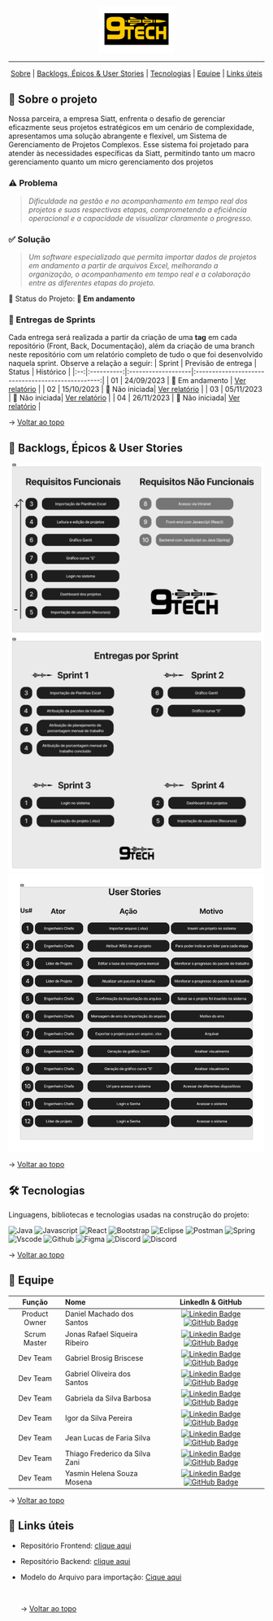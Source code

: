<!--# nine-tech-documentation
Documentação do projeto "Nine Tech" (3º DSM - 2023, FATEC Profº Jessen Vidal - SJC)  Este é um comentário em Markdown -->

<p align="center">
      <img src="./img/logo 9 tech.png" alt="logo 9tech" width="150">
<hr>

<span id="topo">
<p align="center">
    <a href="#sobre">Sobre</a>  |
    <a href="#backlogs">Backlogs, Épicos & User Stories</a>  |
    <a href="#tecnologias">Tecnologias</a>  |
    <a href="#equipe">Equipe</a> |
    <a href="#links">Links úteis</a>
</p>

<span id="sobre">

## :bookmark_tabs: Sobre o projeto

Nossa parceira, a empresa Siatt, enfrenta o desafio de gerenciar eficazmente seus projetos estratégicos em um cenário de complexidade, apresentamos uma solução abrangente e flexível, um Sistema de Gerenciamento de Projetos Complexos. Esse sistema foi projetado para atender às necessidades específicas da Siatt, permitindo tanto um macro gerenciamento quanto um micro gerenciamento dos projetos

### :warning: Problema

> _Dificuldade na gestão e no acompanhamento em tempo real dos projetos e suas respectivas etapas, comprometendo a eficiência operacional e a capacidade de visualizar claramente o progresso._

### :white_check_mark: Solução

> _Um software especializado que permita importar dados de projetos em andamento a partir de arquivos Excel, melhorando a organização, o acompanhamento em tempo real e a colaboração entre as diferentes etapas do projeto._

<!-- > _Projeto baseado na metodologia ágil SCRUM, procurando desenvolver a Proatividade, Autonomia, Colaboração e Entrega de Resultados dos estudantes envolvidos_ -->

:pushpin: Status do Projeto: **🚧 Em andamento**

### 🏁 Entregas de Sprints

Cada entrega será realizada a partir da criação de uma **tag** em cada repositório (Front, Back, Documentação), além da criação de uma branch neste repositório com um relatório completo de tudo o que foi desenvolvido naquela sprint. Observe a relação a seguir:
| Sprint | Previsão de entrega | Status | Histórico |
|:--:|:----------:|:-------------------|:-------------------------------------------------:|
| 01 | 24/09/2023 | 🚧 Em andamento | [Ver relatório](https://github.com/Nine-Tech/nine-tech-documentation/tree/sprint1) |
| 02 | 15/10/2023 | 🛑 Não iniciada| [Ver relatório]() |
| 03 | 05/11/2023 | 🛑 Não iniciada| [Ver relatório]() |
| 04 | 26/11/2023 | 🛑 Não iniciada| [Ver relatório]() |

<!--# ✔️ Concluída -->

→ [Voltar ao topo](#topo)

<span id="backlogs">

## :dart: Backlogs, Épicos & User Stories

<div align="center">
   <img src="./img/Backlog2 9tech.jpg" alt="PRODUCT BACKLOG" />
   <img src="./img/Sprints2 9tech.jpg" alt="SPRINT BACKLOG" />
   <img src="./img/9TECH - SIATT users.jpg" alt="USER STORIES" />
</div>

→ [Voltar ao topo](#topo)

<span id="tecnologias">

## 🛠️ Tecnologias

Linguagens, bibliotecas e tecnologias usadas na construção do projeto:

<img src="https://img.shields.io/badge/Java-ED8B00?style=for-the-badge&logo=java&logoColor=white" alt="Java" />
<img src="https://img.shields.io/badge/JavaScript-323330?style=for-the-badge&logo=javascript&logoColor=F7DF1E" alt="Javascript" />
<img src="https://img.shields.io/badge/React-20232A?style=for-the-badge&logo=react&logoColor=61DAFB" alt="React" />
<img src="https://img.shields.io/badge/Bootstrap-563D7C?style=for-the-badge&logo=bootstrap&logoColor=white" alt="Bootstrap" />
<img src="https://img.shields.io/badge/Eclipse-FE7A16.svg?style=for-the-badge&logo=Eclipse&logoColor=white" alt="Eclipse">
<img src="https://img.shields.io/badge/Postman-FF6C37?style=for-the-badge&logo=postman&logoColor=white" alt="Postman">
<img src="https://img.shields.io/badge/spring-%236DB33F.svg?style=for-the-badge&logo=spring&logoColor=white" alt="Spring">
<img src="https://img.shields.io/badge/Visual%20Studio%20Code-0078d7.svg?style=for-the-badge&logo=visual-studio-code&logoColor=white" alt="Vscode">
<img src="https://img.shields.io/badge/github-%23121011.svg?style=for-the-badge&logo=github&logoColor=white" alt="Github">
<img src="https://img.shields.io/badge/figma-%23F24E1E.svg?style=for-the-badge&logo=figma&logoColor=white" alt="Figma" />
<img src="https://img.shields.io/badge/Discord-%235865F2.svg?style=for-the-badge&logo=discord&logoColor=white" alt="Discord" />
<img src="https://img.shields.io/badge/Slack-%23121011.svg?style=for-the-badge&logo=slack&logoColor=white
" alt="Discord" />

→ [Voltar ao topo](#topo)

<span id="equipe">

## :busts_in_silhouette: Equipe

|    Função     | Nome                           |                                                                                                                                                      LinkedIn & GitHub                                                                                                                                                      |
| :-----------: | :----------------------------- | :-------------------------------------------------------------------------------------------------------------------------------------------------------------------------------------------------------------------------------------------------------------------------------------------------------------------------: |
| Product Owner | Daniel Machado dos Santos      |                 [![Linkedin Badge](https://img.shields.io/badge/Linkedin-blue?style=flat-square&logo=Linkedin&logoColor=white)](https://www.linkedin.com/in/dmssjk/) [![GitHub Badge](https://img.shields.io/badge/GitHub-111217?style=flat-square&logo=github&logoColor=white)](https://github.com/dmssjk)                 |
| Scrum Master  | Jonas Rafael Siqueira Ribeiro  |         [![Linkedin Badge](https://img.shields.io/badge/Linkedin-blue?style=flat-square&logo=Linkedin&logoColor=white)](https://www.linkedin.com/in/jonasrsribeiro/) [![GitHub Badge](https://img.shields.io/badge/GitHub-111217?style=flat-square&logo=github&logoColor=white)](https://github.com/jonasrsribeiro)         |
|   Dev Team    | Gabriel Brosig Briscese        |   [![Linkedin Badge](https://img.shields.io/badge/Linkedin-blue?style=flat-square&logo=Linkedin&logoColor=white)](https://www.linkedin.com/in/gabriel-brosig-briscese-344a5587/) [![GitHub Badge](https://img.shields.io/badge/GitHub-111217?style=flat-square&logo=github&logoColor=white)](https://github.com/Briscese)   |
|   Dev Team    | Gabriel Oliveira dos Santos    |  [![Linkedin Badge](https://img.shields.io/badge/Linkedin-blue?style=flat-square&logo=Linkedin&logoColor=white)](https://www.linkedin.com/in/gabriel-santos-6b46b7228/) [![GitHub Badge](https://img.shields.io/badge/GitHub-111217?style=flat-square&logo=github&logoColor=white)](https://github.com/dosantos-ogabriel)   |
|   Dev Team    | Gabriela da Silva Barbosa      |        [![Linkedin Badge](https://img.shields.io/badge/Linkedin-blue?style=flat-square&logo=Linkedin&logoColor=white)](https://www.linkedin.com/in/gabrieladsbarbosa) [![GitHub Badge](https://img.shields.io/badge/GitHub-111217?style=flat-square&logo=github&logoColor=white)](https://github.com/gabidsbarbosa)         |
|   Dev Team    | Igor da Silva Pereira          | [![Linkedin Badge](https://img.shields.io/badge/Linkedin-blue?style=flat-square&logo=Linkedin&logoColor=white)](https://www.linkedin.com/in/igor-da-silva-pereira-119794159/) [![GitHub Badge](https://img.shields.io/badge/GitHub-111217?style=flat-square&logo=github&logoColor=white)](https://github.com/igorpereira28) |
|   Dev Team    | Jean Lucas de Faria Silva      |         [![Linkedin Badge](https://img.shields.io/badge/Linkedin-blue?style=flat-square&logo=Linkedin&logoColor=white)](https://www.linkedin.com/in/jean-faria-5a4b201b9/) [![GitHub Badge](https://img.shields.io/badge/GitHub-111217?style=flat-square&logo=github&logoColor=white)](https://github.com/jeejinf)          |
|   Dev Team    | Thiago Frederico da Silva Zani |         [![Linkedin Badge](https://img.shields.io/badge/Linkedin-blue?style=flat-square&logo=Linkedin&logoColor=white)](https://www.linkedin.com/in/thiago-zani-1b8503249/) [![GitHub Badge](https://img.shields.io/badge/GitHub-111217?style=flat-square&logo=github&logoColor=white)](https://github.com/zani19)          |
|   Dev Team    | Yasmin Helena Souza Mosena     |     [![Linkedin Badge](https://img.shields.io/badge/Linkedin-blue?style=flat-square&logo=Linkedin&logoColor=white)](https://www.linkedin.com/in/yasmin-m%C3%B3sena-11b256249/) [![GitHub Badge](https://img.shields.io/badge/GitHub-111217?style=flat-square&logo=github&logoColor=white)](https://github.com/ymosena)      |

→ [Voltar ao topo](#topo)

<span id="links">

## :link: Links úteis

- Repositório Frontend: [clique aqui](https://github.com/Nine-Tech/nine-tech-front/tree/2719c0b5d8162bfdd900a73e510ae512bb04acf7)

- Repositório Backend: [clique aqui](https://github.com/Nine-Tech/nine-tech-back/tree/ae78389255aec3bacd31c4cf6c692085983a4334)
- Modelo do Arquivo para importação: [Cique aqui](
 https://easyupload.io/yhlxx6)
 
  <br>

  → [Voltar ao topo](#topo)

